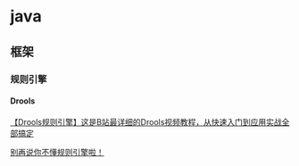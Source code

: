 # java
## 框架
### 规则引擎
#### Drools
[【Drools规则引擎】这是B站最详细的Drools视频教程，从快速入门到应用实战全部搞定](https://www.bilibili.com/video/BV1q34y1X77H?p=17&spm_id_from=pageDriver&vd_source=eabc2c22ae7849c2c4f31815da49f209)


[别再说你不懂规则引擎啦！](https://zhuanlan.zhihu.com/p/358983669)
